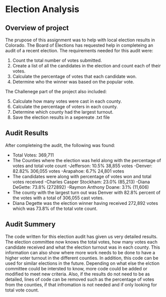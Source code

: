# Election Analysis
## Overview of project
The prupose of this assignment was to help with local election results in Colorado.  The Board of Elections has requested help in completeing an audit of a recent election.  The requirements needed for this audit were: 
1. Count the total number of votes submitted.
2. Create a list of all the candidates in the election and count each of their votes.
3. Calculate the percentage of votes that each candidate won.
4. Determine who the winner was based on the popular vote.

The Challenege part of the project also included:

5. Calculate how many votes were cast in each county.
6. Calculate the percentage of voters in each county.
7. Determine which county had the largest turnout.
8. Save the election results in a sepereate .txt file

## Audit Results
After completeing the audit, the following was found:
- Total Votes: 369,711
- The Counties where the election was held along with the percentage of votes and total vote count
  -Jefferson: 10.5% 38,855 votes
  -Denver: 82.82% 306,055 votes
  -Arapahoe: 6.7% 24,801 votes
- The candidates were along with percentage of votes won and total votes received
  -Charles Casper Stockham: 23.0% (85,213)
  -Diana DeGette: 73.8% (272892)
  -Raymon Anthony Doane: 3.1% (11,606)
- The county with the largest turn out was Denver with 82.8% percent of the votes with a total of 306,055 cast votes. 
- Diana Degette was the election winner having received 272,892 votes which was 73.8% of the total vote count. 

## Audit Summery
The code written for this election audit has given us very detailed results.  The election committee now knows the total votes, how many votes each candidate received and what the election turnout was in each county.  This information can also show where more work needs to be done to have a higher voter turnout in the different counties.  In addition, this code can be used for similar elections in the future.  Depending on what else the elction committee could be intersted to know, more code could be added or modified to meet new criteria.  Also, if the results do not need to be as detailed, lines of code can be removed such as the percentage of votes from the counties, if that infromation is not needed and if only looking for total vote count. 
